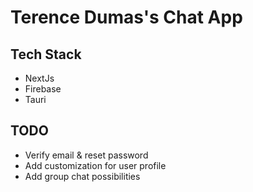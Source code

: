 # Terence Dumas's Chat App

## Tech Stack
- NextJs
- Firebase
- Tauri

## TODO
- Verify email & reset password
- Add customization for user profile
- Add group chat possibilities
